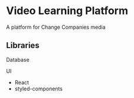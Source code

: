 # Video Learning Platform

A platform for Change Companies media

## Libraries

Database

UI
- React
- styled-components
